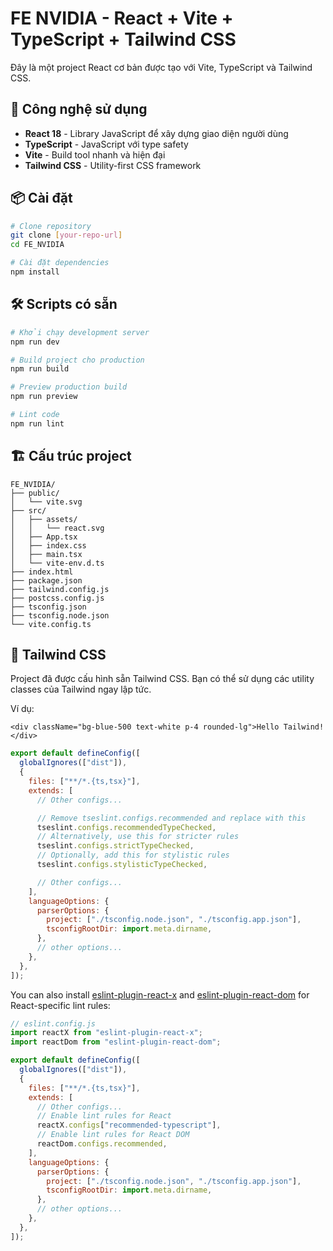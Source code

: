 # FE NVIDIA - React + Vite + TypeScript + Tailwind CSS

Đây là một project React cơ bản được tạo với Vite, TypeScript và Tailwind CSS.

## 🚀 Công nghệ sử dụng

- **React 18** - Library JavaScript để xây dựng giao diện người dùng
- **TypeScript** - JavaScript với type safety
- **Vite** - Build tool nhanh và hiện đại
- **Tailwind CSS** - Utility-first CSS framework

## 📦 Cài đặt

```bash
# Clone repository
git clone [your-repo-url]
cd FE_NVIDIA

# Cài đặt dependencies
npm install
```

## 🛠️ Scripts có sẵn

```bash
# Khởi chạy development server
npm run dev

# Build project cho production
npm run build

# Preview production build
npm run preview

# Lint code
npm run lint
```

## 🏗️ Cấu trúc project

```
FE_NVIDIA/
├── public/
│   └── vite.svg
├── src/
│   ├── assets/
│   │   └── react.svg
│   ├── App.tsx
│   ├── index.css
│   ├── main.tsx
│   └── vite-env.d.ts
├── index.html
├── package.json
├── tailwind.config.js
├── postcss.config.js
├── tsconfig.json
├── tsconfig.node.json
└── vite.config.ts
```

## 🎨 Tailwind CSS

Project đã được cấu hình sẵn Tailwind CSS. Bạn có thể sử dụng các utility classes của Tailwind ngay lập tức.

Ví dụ:

```tsx
<div className="bg-blue-500 text-white p-4 rounded-lg">Hello Tailwind!</div>
```

```js
export default defineConfig([
  globalIgnores(["dist"]),
  {
    files: ["**/*.{ts,tsx}"],
    extends: [
      // Other configs...

      // Remove tseslint.configs.recommended and replace with this
      tseslint.configs.recommendedTypeChecked,
      // Alternatively, use this for stricter rules
      tseslint.configs.strictTypeChecked,
      // Optionally, add this for stylistic rules
      tseslint.configs.stylisticTypeChecked,

      // Other configs...
    ],
    languageOptions: {
      parserOptions: {
        project: ["./tsconfig.node.json", "./tsconfig.app.json"],
        tsconfigRootDir: import.meta.dirname,
      },
      // other options...
    },
  },
]);
```

You can also install [eslint-plugin-react-x](https://github.com/Rel1cx/eslint-react/tree/main/packages/plugins/eslint-plugin-react-x) and [eslint-plugin-react-dom](https://github.com/Rel1cx/eslint-react/tree/main/packages/plugins/eslint-plugin-react-dom) for React-specific lint rules:

```js
// eslint.config.js
import reactX from "eslint-plugin-react-x";
import reactDom from "eslint-plugin-react-dom";

export default defineConfig([
  globalIgnores(["dist"]),
  {
    files: ["**/*.{ts,tsx}"],
    extends: [
      // Other configs...
      // Enable lint rules for React
      reactX.configs["recommended-typescript"],
      // Enable lint rules for React DOM
      reactDom.configs.recommended,
    ],
    languageOptions: {
      parserOptions: {
        project: ["./tsconfig.node.json", "./tsconfig.app.json"],
        tsconfigRootDir: import.meta.dirname,
      },
      // other options...
    },
  },
]);
```
